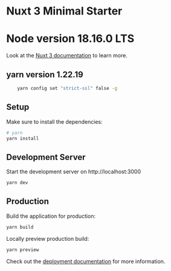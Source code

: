 # Nuxt 3 Minimal Starter

# Node version 18.16.0 LTS

Look at the [Nuxt 3 documentation](https://nuxt.com/docs/getting-started/introduction) to learn more.

## yarn version 1.22.19

```bash
    yarn config set "strict-ssl" false -g
```

## Setup

Make sure to install the dependencies:

```bash
# yarn
yarn install
```

## Development Server

Start the development server on http://localhost:3000

```bash
yarn dev
```

## Production

Build the application for production:

```bash
yarn build
```

Locally preview production build:

```bash
yarn preview
```

Check out the [deployment documentation](https://nuxt.com/docs/getting-started/deployment) for more information.
